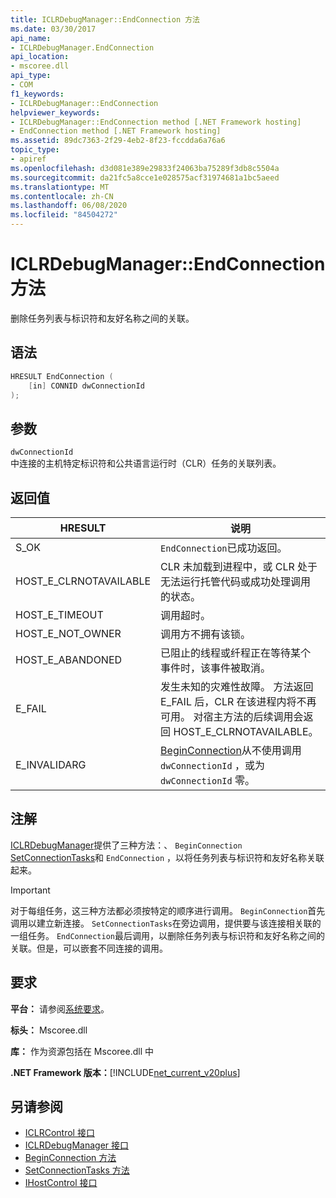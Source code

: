 ```yaml
---
title: ICLRDebugManager::EndConnection 方法
ms.date: 03/30/2017
api_name:
- ICLRDebugManager.EndConnection
api_location:
- mscoree.dll
api_type:
- COM
f1_keywords:
- ICLRDebugManager::EndConnection
helpviewer_keywords:
- ICLRDebugManager::EndConnection method [.NET Framework hosting]
- EndConnection method [.NET Framework hosting]
ms.assetid: 89dc7363-2f29-4eb2-8f23-fccdda6a76a6
topic_type:
- apiref
ms.openlocfilehash: d3d081e389e29833f24063ba75289f3db8c5504a
ms.sourcegitcommit: da21fc5a8cce1e028575acf31974681a1bc5aeed
ms.translationtype: MT
ms.contentlocale: zh-CN
ms.lasthandoff: 06/08/2020
ms.locfileid: "84504272"
---
```

# <a name="iclrdebugmanagerendconnection-method"></a>ICLRDebugManager::EndConnection 方法
删除任务列表与标识符和友好名称之间的关联。  
  
## <a name="syntax"></a>语法  
  
```cpp  
HRESULT EndConnection (  
    [in] CONNID dwConnectionId  
);  
```  
  
## <a name="parameters"></a>参数  
 `dwConnectionId`  
 中连接的主机特定标识符和公共语言运行时（CLR）任务的关联列表。  
  
## <a name="return-value"></a>返回值  
  
|HRESULT|说明|  
|-------------|-----------------|  
|S_OK|`EndConnection`已成功返回。|  
|HOST_E_CLRNOTAVAILABLE|CLR 未加载到进程中，或 CLR 处于无法运行托管代码或成功处理调用的状态。|  
|HOST_E_TIMEOUT|调用超时。|  
|HOST_E_NOT_OWNER|调用方不拥有该锁。|  
|HOST_E_ABANDONED|已阻止的线程或纤程正在等待某个事件时，该事件被取消。|  
|E_FAIL|发生未知的灾难性故障。 方法返回 E_FAIL 后，CLR 在该进程内将不再可用。 对宿主方法的后续调用会返回 HOST_E_CLRNOTAVAILABLE。|  
|E_INVALIDARG|[BeginConnection](iclrdebugmanager-beginconnection-method.md)从不使用调用 `dwConnectionId` ，或为 `dwConnectionId` 零。|  
  
## <a name="remarks"></a>注解  
 [ICLRDebugManager](iclrdebugmanager-interface.md)提供了三种方法：、 `BeginConnection` [SetConnectionTasks](iclrdebugmanager-setconnectiontasks-method.md)和 `EndConnection` ，以将任务列表与标识符和友好名称关联起来。  
  
> [!IMPORTANT]
> 对于每组任务，这三种方法都必须按特定的顺序进行调用。 `BeginConnection`首先调用以建立新连接。 `SetConnectionTasks`在旁边调用，提供要与该连接相关联的一组任务。 `EndConnection`最后调用，以删除任务列表与标识符和友好名称之间的关联。但是，可以嵌套不同连接的调用。  
  
## <a name="requirements"></a>要求  
 **平台：** 请参阅[系统要求](../../get-started/system-requirements.md)。  
  
 **标头：** Mscoree.dll  
  
 **库：** 作为资源包括在 Mscoree.dll 中  
  
 **.NET Framework 版本：**[!INCLUDE[net_current_v20plus](../../../../includes/net-current-v20plus-md.md)]  
  
## <a name="see-also"></a>另请参阅

- [ICLRControl 接口](iclrcontrol-interface.md)
- [ICLRDebugManager 接口](iclrdebugmanager-interface.md)
- [BeginConnection 方法](iclrdebugmanager-beginconnection-method.md)
- [SetConnectionTasks 方法](iclrdebugmanager-setconnectiontasks-method.md)
- [IHostControl 接口](ihostcontrol-interface.md)
